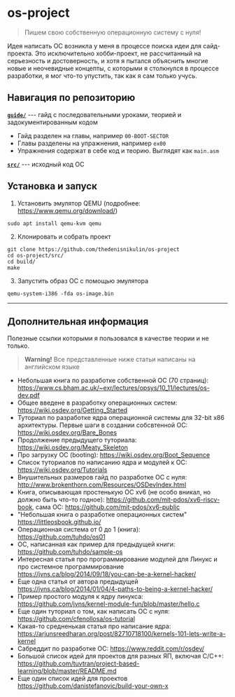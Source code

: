 # os-project
>Пишем свою собственную операционную систему с нуля!

Идея написать ОС возникла у меня в процессе поиска идеи для сайд-проекта. Это исключительно хобби-проект, не рассчитанный на серьезность и достоверность, и хотя я пытался объяснить многие новые и неочевидные концепты, с которыми я столкнулся в процессе разработки, я мог что-то упустить, так как я сам только учусь.

## Навигация по репозиторию
<ins>**`guide/`**</ins> --- гайд с последовательными уроками, теорией и задокументированным кодом
* Гайд разделен на главы, например `00-BOOT-SECTOR`
* Главы разделены на упражнения, например `ex00`
* Упражнения содержат в себе код и теорию. Выглядят как `main.asm`

<ins>**`src/`**</ins> --- исходный код ОС

## Установка и запуск

1. Установить эмулятор QEMU (подробнее: https://www.qemu.org/download/)

```
sudo apt install qemu-kvm qemu
```
2. Клонировать и собрать проект
```
git clone https://github.com/thedenisnikulin/os-project
cd os-project/src/
cd build/
make
```
3. Запустить образ ОС с помощью эмулятора
```
qemu-system-i386 -fda os-image.bin
```


---
## Дополнительная информация
Полезные ссылки которыми я пользовался в качестве теории и не только.
>**Warning!** Все представленные ниже статьи написаны на английском языке
- Небольшая книга по разработке собственной ОС (70 страниц): https://www.cs.bham.ac.uk/~exr/lectures/opsys/10_11/lectures/os-dev.pdf
- Общее введене в разработку операционных систем: https://wiki.osdev.org/Getting_Started
- Туториал по разработке ядра операционной системы для 32-bit x86 архитектуры. Первые шаги в создании собсвтенной ОС: https://wiki.osdev.org/Bare_Bones
- Продолжение предыдущего туториала: https://wiki.osdev.org/Meaty_Skeleton
- Про загрузку ОС (booting): https://wiki.osdev.org/Boot_Sequence
- Список туториалов по написанию ядра и модулей к ОС: https://wiki.osdev.org/Tutorials
- Внушительных размеров гайд по разработке ОС с нуля: http://www.brokenthorn.com/Resources/OSDevIndex.html
- Книга, описывающая простенькую ОС xv6 (не особо вникал, но должно быть что-то годное): https://github.com/mit-pdos/xv6-riscv-book, сама ОС: https://github.com/mit-pdos/xv6-public
- "Небольшая книга о разработке операционных систем" https://littleosbook.github.io/
- Операционная система от 0 до 1 (книга): https://github.com/tuhdo/os01
- ОС, написанная как пример для предыдущей книги: https://github.com/tuhdo/sample-os
- Интересная статья про программирование модулей для Линукс и про системное программирование https://jvns.ca/blog/2014/09/18/you-can-be-a-kernel-hacker/
- Еще одна статья от автора предыдущей https://jvns.ca/blog/2014/01/04/4-paths-to-being-a-kernel-hacker/
- Пример простого модуля к ядру линукса: https://github.com/jvns/kernel-module-fun/blob/master/hello.c
- Еще один туториал о том, как написать ОС с нуля: https://github.com/cfenollosa/os-tutorial
- Какая-то средненькая статья про написание ядра: https://arjunsreedharan.org/post/82710718100/kernels-101-lets-write-a-kernel
- Сабреддит по разработке ОС: https://www.reddit.com/r/osdev/ 
- Большой список идей для проектов для разных ЯП, включая C/C++: https://github.com/tuvtran/project-based-learning/blob/master/README.md
- Еще один список идей для проектов https://github.com/danistefanovic/build-your-own-x
